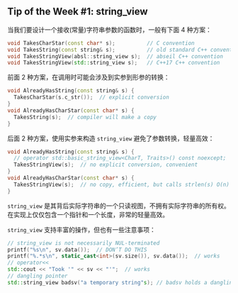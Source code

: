 ## Tip of the Week #1: string_view

当我们要设计一个接收(常量)字符串参数的函数时，一般有下面 4 种方案：

```c++
void TakesCharStar(const char* s);          // C convention
void TakesString(const string& s);          // old standard C++ convention
void TakesStringView(absl::string_view s);  // abseil C++ convention
void TakesStringView(std::string_view s);   // C++17 C++ convention
```

前面 2 种方案，在调用时可能会涉及到实参到形参的转换：

```c++
void AlreadyHasString(const string& s) {
  TakesCharStar(s.c_str());  // explicit conversion
}
void AlreadyHasCharStar(const char* s) {
  TakesString(s);  // compiler will make a copy
}
```

后面 2 种方案，使用实参来构造 `string_view` 避免了参数转换，轻量高效：

```c++
void AlreadyHasString(const string& s) {
  // operator std::basic_string_view<CharT, Traits>() const noexcept;
  TakesStringView(s);  // no explicit conversion, convenient
}
void AlreadyHasCharStar(const char* s) {
  TakesStringView(s);  // no copy, efficient, but calls strlen(s) O(n)
}
```

`string_view` 是其背后实际字符串的一个只读视图，不拥有实际字符串的所有权。在实现上仅仅包含一个指针和一个长度，非常的轻量高效。

`string_view` 支持丰富的操作，但也有一些注意事项：

```c++
// string_view is not necessarily NUL-terminated
printf("%s\n", sv.data());  // DON’T DO THIS
printf("%.*s\n", static_cast<int>(sv.size()), sv.data());  // works
// operator<<
std::cout << "Took '" << sv << "'";  // works
// dangling pointer
std::string_view badsv("a temporary string"s); // badsv holds a dangling pointer
```

